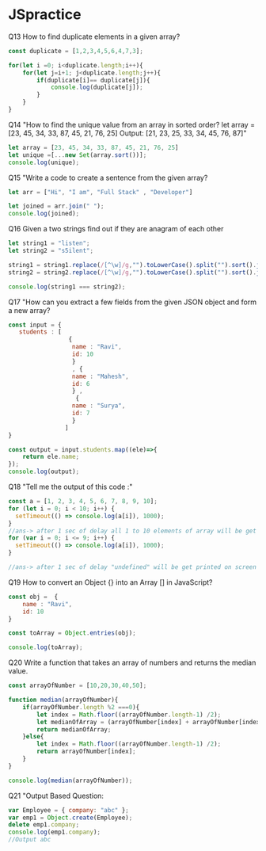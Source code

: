 # JSpractice
Q13 How to find duplicate elements in a given array?
```js
const duplicate = [1,2,3,4,5,6,4,7,3];

for(let i =0; i<duplicate.length;i++){
    for(let j=i+1; j<duplicate.length;j++){
        if(duplicate[i]== duplicate[j]){
            console.log(duplicate[j]);
        }
    }
}
```


Q14 "How to find the unique value from an array in sorted order?
let array = [23, 45, 34, 33, 87, 45, 21, 76, 25]
Output: [21, 23, 25, 33, 34, 45, 76, 87]"
```js
let array = [23, 45, 34, 33, 87, 45, 21, 76, 25]
let unique =[...new Set(array.sort())];
console.log(unique);
```

Q15 "Write a code to create a sentence from the given array?
```js
let arr = ["Hi", "I am", "Full Stack" , "Developer"]

let joined = arr.join(" ");
console.log(joined);
```

 Q16 Given a two strings find out if they are anagram of each other
 ```js
 let string1 = "listen";
let string2 = "s5ilent";

string1 = string1.replace(/[^\w]/g,"").toLowerCase().split("").sort().join("");
string2 = string2.replace(/[^\w]/g,"").toLowerCase().split("").sort().join("");

console.log(string1 === string2);
 ```
 
Q17 "How can you extract  a few fields  from the given JSON object  and form a new array? 
```js
const input = {
   students : [
                 {
                  name : "Ravi",
                  id: 10
                  }
                  , {
                  name : "Mahesh",
                  id: 6
                  } ,
                   {
                  name : "Surya",
                  id: 7
                  }
                ]
}

const output = input.students.map((ele)=>{
    return ele.name;
});
console.log(output);
```
Q18 "Tell me the output of this code :"
```js
const a = [1, 2, 3, 4, 5, 6, 7, 8, 9, 10];
for (let i = 0; i < 10; i++) {
  setTimeout(() => console.log(a[i]), 1000);
}
//ans-> after 1 sec of delay all 1 to 10 elements of array will be get printed on screen
for (var i = 0; i <= 9; i++) {
  setTimeout(() => console.log(a[i]), 1000);
}

//ans-> after 1 sec of delay "undefined" will be get printed on screen
```

Q19 How to convert an Object {} into an Array [] in JavaScript?
```js
const obj =  {
    name : "Ravi",
    id: 10
}

const toArray = Object.entries(obj);

console.log(toArray);
```

Q20 Write a function that takes an array of numbers and returns the median value.
```js
const arrayOfNumber = [10,20,30,40,50];

function median(arrayOfNumber){
    if(arrayOfNumber.length %2 ===0){
        let index = Math.floor((arrayOfNumber.length-1) /2);
        let medianOfArray = (arrayOfNumber[index] + arrayOfNumber[index+1])/2;
        return medianOfArray;
    }else{
        let index = Math.floor((arrayOfNumber.length-1) /2);
        return arrayOfNumber[index];
    }
}

console.log(median(arrayOfNumber));
```

Q21 "Output Based Question:
```js
var Employee = { company: "abc" };
var emp1 = Object.create(Employee);
delete emp1.company;
console.log(emp1.company);
//Output abc
```
